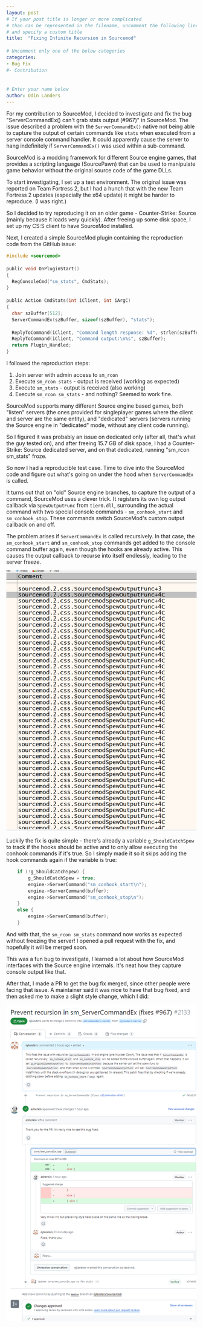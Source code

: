 ```yaml
---
layout: post
# If your post title is longer or more complicated
# than can be represented in the filename, uncomment the following line
# and specify a custom title
title:  "Fixing Infinite Recursion in Sourcemod"

# Uncomment only one of the below categories
categories: 
- Bug Fix
#- Contribution


# Enter your name below
author: Odin Landers
---
```



For my contribution to SourceMod, I decided to investigate and fix the bug "ServerCommandEx() can't grab stats output (#967)" in SourceMod. The issue described a problem with the `ServerCommandEx()` native not being able to capture the output of certain commands like `stats` when executed from a server console command handler. It could apparently cause the server to hang indefinitely if `ServerCommandEx()` was used within a sub-command.

SourceMod is a modding framework for different Source engine games, that provides a scripting language (SourcePawn) that can be used to manipulate game behavior without the original source code of the game DLLs.

To start investigating, I set up a test environment.  The original issue was reported on Team Fortress 2, but I had a hunch that with the new Team Fortress 2 updates (especially the x64 update) it might be harder to reproduce. (I was right.) 

So I decided to try reproducing it on an older game - Counter-Strike: Source (mainly because it loads very quickly). After freeing up some disk space, I set up my CS:S client to have SourceMod installed. 

Next, I created a simple SourceMod plugin containing the reproduction code from the GitHub issue:

```c
#include <sourcemod>

public void OnPluginStart()
{
  RegConsoleCmd("sm_stats", CmdStats);
}

public Action CmdStats(int iClient, int iArgC) 
{
  char szBuffer[512];
  ServerCommandEx(szBuffer, sizeof(szBuffer), "stats");
  
  ReplyToCommand(iClient, "Command length response: %d", strlen(szBuffer));
  ReplyToCommand(iClient, "Command output:\n%s", szBuffer);
  return Plugin_Handled;
}
```

I followed the reproduction steps:

1. Join server with admin access to `sm_rcon`  
2. Execute `sm_rcon stats` - output is received (working as expected)
3. Execute `sm_stats` - output is received (also working)
4. Execute `sm_rcon sm_stats` - and nothing? Seemed to work fine.

SourceMod supports many different Source engine based games, both "listen" servers (the ones provided for singleplayer games where the client and server are the same entity), and "dedicated" servers (servers running the Source engine in "dedicated" mode, without any client code running). 

So I figured it was probably an issue on dedicated only (after all, that's what the guy tested on), and after freeing 15.7 GB of disk space, I had a Counter-Strike: Source dedicated server, and on that dedicated, running "sm_rcon sm_stats" froze.

So now I had a reproducible test case. Time to dive into the SourceMod code and figure out what's going on under the hood when `ServerCommandEx` is called.

It turns out that on "old" Source engine branches, to capture the output of a command, SourceMod uses a clever trick. It registers its own log output callback via `SpewOutputFunc` from `tier0.dll`, surrounding the actual command with two special console commands - `sm_conhook_start` and `sm_conhook_stop`. These commands switch SourceMod's custom output callback on and off. 

The problem arises if `ServerCommandEx` is called recursively. In that case, the `sm_conhook_start` and `sm_conhook_stop` commands get added to the console command buffer again, even though the hooks are already active. This causes the output callback to recurse into itself endlessly, leading to the server freeze.

![a screenshot of the stack overflow](../assets/2024-04-18-sourcemod-infinite-recursion/stackoverflow.png)

Luckily the fix is quite simple - there's already a variable `g_ShouldCatchSpew` to track if the hooks should be active and to only allow executing the conhook commands if it's true. So I simply made it so it skips adding the hook commands again if the variable is true:

```c
	if (!g_ShouldCatchSpew) {
		g_ShouldCatchSpew = true;
		engine->ServerCommand("sm_conhook_start\n");
		engine->ServerCommand(buffer);  
		engine->ServerCommand("sm_conhook_stop\n");
	}
	else {
		engine->ServerCommand(buffer);
	}
```

And with that, the `sm_rcon sm_stats` command now works as expected without freezing the server! I opened a pull request with the fix, and hopefully it will be merged soon.

This was a fun bug to investigate, I learned a lot about how SourceMod interfaces with the Source engine internals. It's neat how they capture console output like that.

After that, I made a PR to get the bug fix merged, since other people were facing that issue. A maintainer said it was nice to have that bug fixed, and then asked me to make a slight style change, which I did:

![communications with maintainers showing a request to change a brace style](../assets/2024-04-18-sourcemod-infinite-recursion/maintainer_comms.png)


